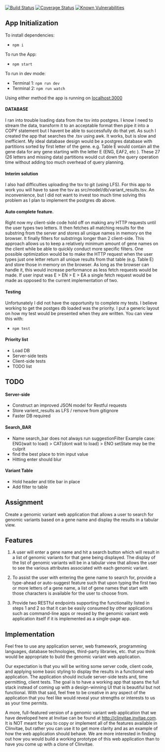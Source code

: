 [![Build Status](https://travis-ci.com/jhallman5/genomic_search.svg?branch=master)](https://travis-ci.com/jhallman5/genomic_search)
[![Coverage Status](https://coveralls.io/repos/github/jhallman5/genomic_search/badge.svg?branch=master)](https://coveralls.io/github/jhallman5/genomic_search?branch=master)
[![Known Vulnerabilities](https://snyk.io/test/github/jhallman5/genomic_search/badge.svg)](https://snyk.io/test/github/jhallman5/genomic_search)

## App Initialization

To install dependencies:   
* ``` npm i ```   

To run the App:   
* ``` npm start ```  

To run in dev mode:    
* Terminal 1: ``` npm run dev ```   
* Terminal 2: ``` npm run watch ```

Using either method the app is running on [localhost:3000](http://localhost:3000/)

#### DATABASE

I ran into trouble loading data from the tsv into postgres. I know I need to stream the data, transform it to an acceptable format then pipe it into a COPY statement but I havent be able to successfully do that yet. As such I created the app that searches the .tsv using awk. It works, but is slow and inefficient. My ideal database design would be a postgres database with partitions sorted by first letter of the gene. e.g. Table E would contain all the gene data for any gene starting with the letter E (ENG, EAF2, etc ). These 27 (26 letters and missing data) partitions would cut down the query operation time without adding too much overhead of query planning.

#### Interim  solution
I also had difficulties uploading the tsv to git (using LFS). For this app to work you will have to save the tsv as src/model/db/variant_results.tsv. An inconvenience, but I did not want to invest too much time solving this problem as I plan to implement the postgres db above.

#### Auto complete feature.
Right now my client-side code hold off on making any HTTP requests until the user types two letters. It then fetches all matching results for the substring from the server and stores all unique names in memory on the browser. It finally filters for substrings longer than 2 client-side. This approach allows us to keep a relatively minimum amount of gene names on the client while be able to quickly conduct more specific filters. One possible optimization would be to make the HTTP request when the user types just one letter return all unique results from that table (e.g. Table E) and store those in memory on the browser. As long as the browser can handle it, this would increase performance as less fetch requests would be made. If user input was E > EN > E > EA a single fetch request would be made as opposed to the current implementation of two.

#### Testing
Unfortunately I did not have the opportunity to complete my tests. I believe working to get the postges db loaded was the priority. I put a generic  layout on how my test would be presented when they are written. You can view this with:    
* ``` npm test ```

#### Priority list
* Load DB
* Server-side tests
* Client-side tests
* TODO list

## TODO
#### Server-side
* Construct an improved JSON model for Restful requests  
* Store varient_results as LFS / remove from gitignore
* Faster DB required

#### Search_BAR
* Name search_bar does not always run suggestionFilter
  Example case:
    ENG(wait to load) > CAT(dont wait to load) > ENO
    setState may be the culprit
* find the best place to trim input value
* Hitting enter should blur

#### Variant Table
* Hold header and title bar in place
* Add filter to table

Assignment
-----------------
Create a genomic variant web application that allows a user to search for genomic variants based on a gene name and display the results in a tabular view.

Features
-------------  
1) A user will enter a gene name and hit a search button which will result in a list of genomic variants for that gene being displayed.  The display of the list of genomic variants will be in a tabular view that allows the user to see the various attributes associated with each genomic variant.

2) To assist the user with entering the gene name to search for, provide a type-ahead or auto-suggest feature such that upon typing the first two or more letters of a gene name, a list of gene names that start with those characters is available for the user to choose from.

3) Provide two RESTful endpoints supporting the functionality listed in steps 1 and 2 so that it can be easily consumed by other applications such as command-line apps or reused by the genomic variant web application itself if it is implemented as a single-page app.

Implementation
----------------------
Feel free to use any application server, web framework, programming languages, database technologies, third-party libraries, etc. that you think would be appropriate to build the genomic variant web application.

Our expectation is that you will be writing some server code, client code, and applying some basic styling to display the results in a functional web application.  The application should include server-side tests and, time permitting, client tests.  The goal is to have a working app that spans the full stack instead of coming up with a design-winning UI that is beautiful but not functional.  With that said, feel free to be creative in any aspect of the application that you feel like would reveal your strengths or interests to us as your time permits.  

A more, full-featured version of a genomic variant web application that we have developed here at Invitae can be found at http://clinvitae.invitae.com.  It is NOT meant for you to copy or implement all of the features available in Clinvitae, but rather you can use it to get more clarity and as an example of how the web application should behave.  We are more interested in finding out how you would build a working prototype of this web application than to have you come up with a clone of Clinvitae.

